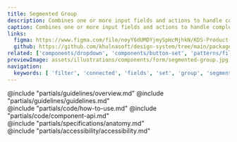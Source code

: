 ```yaml
---
title: Segmented Group
description: Combines one or more input fields and actions to handle complex filtering and data collection.
caption: Combines one or more input fields and actions to handle complex filtering and data collection.
links:
  figma: https://www.figma.com/file/noyY6dUMDYjmySpHcMjhkN/KDS-Product---Components?type=design&node-id=34323-69877&mode=design&t=72WLExKItFWAX1jX-4
  github: https://github.com/khulnasoft/design-system/tree/main/packages/components/src/components/kds/segmented-group
related: ['components/dropdown', 'components/button-set', 'patterns/filter-patterns']
previewImage: assets/illustrations/components/form/segmented-group.jpg
navigation:
  keywords: [ 'filter', 'connected', 'fields', 'set', 'group', 'segment', 'form', 'button', 'dropdown', 'input', 'select' ]
---
```


<section data-tab="Guidelines">
  @include "partials/guidelines/overview.md"
  @include "partials/guidelines/guidelines.md"
</section>

<section data-tab="Code">
  @include "partials/code/how-to-use.md"
  @include "partials/code/component-api.md"
</section>

<section data-tab="Specifications">
  @include "partials/specifications/anatomy.md"
</section>

<section data-tab="Accessibility">
  @include "partials/accessibility/accessibility.md"
</section>
